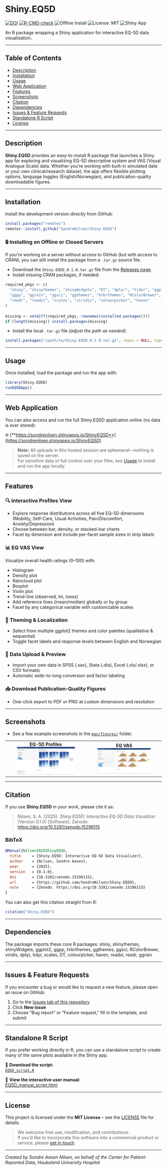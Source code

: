 # Shiny.EQ5D

[![DOI](https://zenodo.org/badge/DOI/10.5281/zenodo.15296115.svg)](https://doi.org/10.5281/zenodo.15296115)
[![R-CMD-check](https://github.com/SondreNilsen/Shiny.EQ5D/actions/workflows/R-CMD-check.yaml/badge.svg)](https://github.com/SondreNilsen/Shiny.EQ5D/actions/workflows/R-CMD-check.yaml)
![Offline Install](https://img.shields.io/badge/offline--install-ready-brightgreen)
![License: MIT](https://img.shields.io/badge/License-MIT-lightgrey)
![Shiny App](https://img.shields.io/badge/Shiny_App-EQ--5D-blue)

An R package wrapping a Shiny application for interactive EQ-5D data visualization.

------------------------------------------------------------------------

## Table of Contents

-   [Description](#description)
-   [Installation](#installation)
-   [Usage](#usage)
-   [Web Application](#web--application)
-   [Features](#features)
-   [Screenshots](#screenshots)
-   [Citation](#citation)
-   [Dependencies](#dependencies)
-   [Issues & Feature Requests](#issues--feature-requests)
-   [Standalone R Script](#standalone-r-script)
-   [License](#license)

------------------------------------------------------------------------

## Description

**Shiny.EQ5D** provides an easy-to-install R package that launches a Shiny app for exploring and visualizing EQ-5D descriptive system and VAS (Visual Analogue Scale) data. Whether you’re working with built-in simulated data or your own clinical/research dataset, the app offers flexible plotting options, language toggles (English/Norwegian), and publication-quality downloadable figures.

------------------------------------------------------------------------

## Installation

Install the development version directly from GitHub:

``` r
install.packages("remotes")
remotes::install_github("SondreNilsen/Shiny.EQ5D")
```

### 🔒 Installing on Offline or Closed Servers

If you're working on a server without access to GitHub (but with access to CRAN), you can still install the package from a `.tar.gz` source file.

-   Download the `Shiny.EQ5D_0.1.0.tar.gz` file from the [Releases page](https://github.com/SondreNilsen/Shiny.EQ5D/releases).
-   Install missing CRAN packages, if needed:

``` r
required_pkgs <- c(
  "shiny", "shinythemes", "shinyWidgets", "DT", "dplyr", "tidyr", "ggplot2",
  "ggpp", "ggrain", "ggsci", "ggthemes", "hrbrthemes", "RColorBrewer",
  "readr", "readxl", "scales", "viridis", "colourpicker", "haven"
)

missing <- setdiff(required_pkgs, rownames(installed.packages()))
if (length(missing)) install.packages(missing)
```

-   Install the local `.tar.gz` file *(adjust the path as needed)*:

``` r
install.packages("/path/to/Shiny.EQ5D_0.1.0.tar.gz", repos = NULL, type = "source")
```

------------------------------------------------------------------------

## Usage

Once installed, load the package and run the app with:

``` r
library(Shiny.EQ5D)
runEQ5DApp()
```

------------------------------------------------------------------------

## Web Application

You can also access and run the full Shiny.EQ5D application online (no data is ever stored):

🌐 [**https://sondrenilsen.shinyapps.io/ShinyEQ5D**](https://sondrenilsen.shinyapps.io/ShinyEQ5D)

> **Note:** All uploads in this hosted session are ephemeral—nothing is saved on the server.\
> For sensitive data or full control over your files, see [Usage](#usage) to install and run the app locally.

------------------------------------------------------------------------

## Features

### 🔍 Interactive Profiles View

-   Explore response distributions across all five EQ-5D dimensions
    (Mobility, Self-Care, Usual Activities, Pain/Discomfort, Anxiety/Depression)
-   Choose between bar, density, or stacked-bar charts
-   Facet by dimension and include per-facet sample sizes in strip labels

### 📊 EQ VAS View

Visualize overall health ratings (0–100) with:
- Histogram
- Density plot
- Raincloud plot
- Boxplot
- Violin plot
- Trend-line (observed, lm, loess)
- Add reference lines (mean/median) globally or by group
- Facet by any categorical variable with customizable scales

### 🎨 Theming & Localization

-   Select from multiple ggplot2 themes and color palettes (qualitative & sequential)
-   Toggle facet labels and response levels between English and Norwegian

### 📂 Data Upload & Preview

-   Import your own data in SPSS (.sav), Stata (.dta), Excel (.xls/.xlsx), or CSV formats\
-   Automatic wide-to-long conversion and factor labeling

### 📥 Download Publication-Quality Figures

-   One-click export to PDF or PNG at custom dimensions and resolution

------------------------------------------------------------------------

## Screenshots

- See a few example screenshots in the [`man/figures/`](man/figures/) folder.


<table>
<tr>
  <td align="center">
    <strong>EQ-5D Profiles</strong><br/>
    <img src="man/figures/Screenshot_dimensions_stacked.png"
         alt="EQ-5D Profiles"
         width="75%" />
  </td>
  <td align="center">
    <strong>EQ VAS</strong><br/>
    <img src="man/figures/Screenshot_eqvas_density.png"
         alt="EQ VAS"
         width="75%" />
  </td>
</tr>
</table>

------------------------------------------------------------------------

## Citation

If you use **Shiny.EQ5D** in your work, please cite it as:

> Nilsen, S. A. (2025). *Shiny.EQ5D: Interactive EQ-5D Data Visualizer* (Version 0.1.0) [Software]. Zenodo. <https://doi.org/10.5281/zenodo.15296115>

### BibTeX

``` bibtex
@Manual{Nilsen2025ShinyEQ5D,
  title     = {Shiny.EQ5D: Interactive EQ-5D Data Visualizer},
  author    = {Nilsen, Sondre Aasen},
  year      = {2025},
  version   = {0.1.0},
  doi       = {10.5281/zenodo.15296115},
  url       = {https://github.com/SondreNilsen/Shiny.EQ5D},
  note      = {Zenodo. https://doi.org/10.5281/zenodo.15296115}
}
```

You can also get this citation straight from R:

```r
citation("Shiny.EQ5D")
```

------------------------------------------------------------------------

## Dependencies

The package imports these core R packages: shiny, shinythemes, shinyWidgets, ggplot2, ggpp, hrbrthemes, ggthemes, ggsci, RColorBrewer, viridis, dplyr, tidyr, scales, DT, colourpicker, haven, readxl, readr, ggrain

------------------------------------------------------------------------

## Issues & Feature Requests

If you encounter a bug or would like to request a new feature, please open an issue on GitHub:

1.  Go to the [Issues tab of this repository](https://github.com/SondreNilsen/Shiny.EQ5D/issues)
2.  Click **New issue**
3.  Choose “Bug report” or “Feature request,” fill in the template, and submit

------------------------------------------------------------------------


## Standalone R Script

If you prefer working directly in R, you can use a standalone script to create many of the same plots available in the Shiny app.

📄 **Download the script:**  
[`EQ5D_script.R`](https://github.com/SondreNilsen/Shiny.EQ5D/blob/main/extras/EQ5D_script.R)

📖 **View the interactive user manual:**  
[EQ5D_manual_script.html](https://sondrenilsen.github.io/Shiny.EQ5D/EQ5D_manual_script.html)


------------------------------------------------------------------------


## License

This project is licensed under the **MIT License** – see the [LICENSE](LICENSE) file for details.

 > We welcome free use, modification, and contributions.  
 > If you’d like to incorporate this software into a commercial product or service, please [get in touch](mailto:sondre.aa.nilsen@gmail.com).

------------------------------------------------------------------------

*Created by Sondre Aasen Nilsen, on behalf of the Center for Patient-Reported Data, Haukeland University Hospital*
